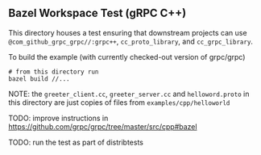 ## Bazel Workspace Test (gRPC C++)

This directory houses a test ensuring that downstream projects can use
`@com_github_grpc_grpc//:grpc++`, `cc_proto_library`, and
`cc_grpc_library`.

To build the example (with currently checked-out version of grpc/grpc)
```
# from this directory run
bazel build //...
```

NOTE: the `greeter_client.cc`, `greeter_server.cc` and `helloword.proto`
in this directory are just copies of files from `examples/cpp/helloworld`

TODO: improve instructions in
https://github.com/grpc/grpc/tree/master/src/cpp#bazel

TODO: run the test as part of distribtests


